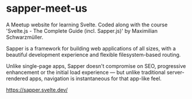 # sapper-meet-us
A Meetup website for learning Svelte. Coded along with the course 'Svelte.js - The Complete Guide (incl. Sapper.js)' by Maximilian Schwarzmüller.

Sapper is a framework for building web applications of all sizes, with a beautiful development experience and flexible filesystem-based routing.

Unlike single-page apps, Sapper doesn't compromise on SEO, progressive enhancement or the initial load experience — but unlike traditional server-rendered apps, navigation is instantaneous for that app-like feel.

https://sapper.svelte.dev/
